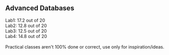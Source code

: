 ## Advanced Databases <br>
Lab1: 17.2 out of 20 <br>
Lab2: 12.8 out of 20 <br>
Lab3: 12.5 out of 20 <br>
Lab4: 14.8 out of 20 <br>
<br>
Practical classes aren't 100% done or correct, use only for inspiration/ideas.